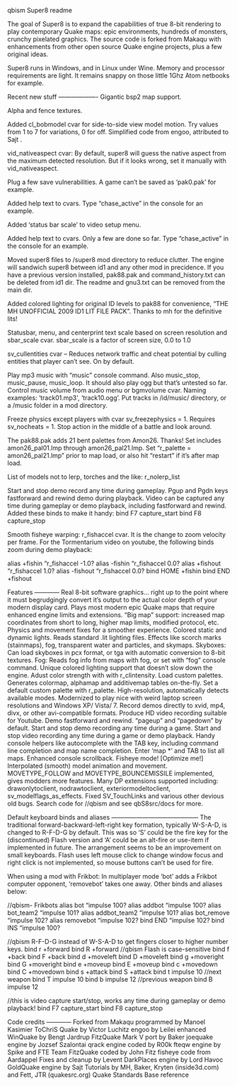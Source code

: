 qbism Super8 readme

The goal of Super8 is to expand the capabilities of true 8-bit rendering to play contemporary Quake maps: epic environments, hundreds of monsters, crunchy pixelated graphics. The source code is forked from Makaqu with enhancements from other open source Quake engine projects, plus a few original ideas.

Super8 runs in Windows, and in Linux under Wine.  Memory and processor requirements are light. It remains snappy on those little 1Ghz Atom netbooks for example.

Recent new stuff
——————-
Gigantic bsp2 map support.

Alpha and fence textures.

Added cl_bobmodel cvar for side-to-side view model motion.  Try values from 1 to 7 for variations, 0 for off.  Simplified code from engoo, attributed to Sajt .

vid_nativeaspect cvar:  By default, super8 will guess the native aspect from the maximum detected resolution.  But if it looks wrong, set it manually with vid_nativeaspect.

Plug a few save vulnerabilities.  A game can’t be saved as ‘pak0.pak’ for example.

Added help text to cvars. Type “chase_active” in the console for an example.

Added ‘status bar scale’ to video setup menu.

Added help text to cvars.  Only a few are done so far.  Type “chase_active” in the console for an example.

Moved super8 files to /super8 mod directory to reduce clutter.  The engine will sandwich super8 between id1 and any other mod in precidence.  If you have a previous version installed, pak88.pak and command_history.txt can be deleted from id1 dir. The readme and gnu3.txt can be removed from the main dir.

Added colored lighting for original ID levels to pak88 for convenience, “THE MH UNOFFICIAL 2009 ID1 LIT FILE PACK”.  Thanks to mh for the definitive lits!

Statusbar, menu, and centerprint text scale based on screen resolution and sbar_scale cvar.  sbar_scale is a factor of screen size, 0.0 to 1.0

sv_cullentities cvar – Reduces network traffic and cheat potential by culling entities that player can’t see.  On by default.

Play mp3 music with “music” console command.  Also music_stop, music_pause, music_loop.  It should also play ogg but that’s untested so far.  Control music volume from audio menu or bgmvolume cvar.  Naming examples: ‘track01.mp3', ‘track10.ogg’.  Put tracks in /id/music/ directory, or a /music folder in a mod directory.

Freeze physics except players with cvar sv_freezephysics = 1.  Requires sv_nocheats = 1.  Stop action in the middle of a battle and look around.

The pak88.pak adds 21 bent palettes from Amon26.  Thanks!  Set includes amon26_pal01.lmp through amon26_pal21.lmp.  Set “r_palette = amon26_pal21.lmp” prior to map load, or also hit “restart” if it’s after map load.

List of models not to lerp, torches and the like:  r_nolerp_list

Start and stop demo record any time during gameplay.
Pgup and Pgdn keys fastforward and rewind demo during playback.
Video can be captured any time during gameplay or demo playback, including fastforward and rewind.  Added these binds to make it handy:
bind F7 capture_start
bind F8 capture_stop

Smooth fisheye warping:  r_fishaccel cvar.  It is the change to zoom velocity per frame.   For the Tormentarium video on youtube, the following binds zoom during demo playback:

alias +fishin “r_fishaccel -1.0?
alias -fishin “r_fishaccel 0.0?
alias +fishout “r_fishaccel 1.0?
alias -fishout “r_fishaccel 0.0?
bind HOME +fishin
bind END +fishout

Features
————
Real 8-bit software graphics… right up to the point where it must begrudgingly convert it’s output to the actual color depth of your modern display card.
Plays most modern epic Quake maps that require enhanced engine limits and extensions.
“Big map” support:  increased map coordinates from short to long, higher map limits, modified protocol, etc.
Physics and movement fixes for a smoother experience.
Colored static and dynamic lights.  Reads standard .lit lighting files.
Effects like scorch marks (stainmaps), fog, transparent water and particles, and skymaps.
Skyboxes:  Can load skyboxes in pcx format, or tga with automatic conversion to 8-bit textures.
Fog:  Reads fog info from maps with fog, or set with “fog” console command.
Unique colored lighting support that doesn’t slow down the engine. Adust color strength with with r_clintensity.
Load custom palettes.  Generates colormap, alphamap and additivemap tables on-the-fly.  Set a default custom palette with r_palette.
High-resolution, automatically detects available modes.
Modernized to play nice with weird laptop screen resolutions and Windows XP/ Vista/ 7.
Record demos directly to xvid, mp4, divx, or other avi-compatible formats.  Produce HD video recording suitable for Youtube.
Demo fastforward and rewind.  “pageup” and “pagedown” by default.
Start and stop demo recording any time during a game.
Start and stop video recording any time during a game or demo playback.
Handy console helpers like autocomplete with the TAB key, including command line completion and map name completion.
Enter ‘map *’ and TAB to list all maps.
Enhanced console scrollback.
Fisheye mode!  [Optimize me!]
Interpolated (smooth) model animation and movement.
MOVETYPE_FOLLOW and MOVETYPE_BOUNCEMISSILE implemented, gives modders more features.
Many DP extensions supported including: drawonlytoclient, nodrawtoclient, exteriormodeltoclient, sv_modelflags_as_effects.
Fixed SV_TouchLinks and various other devious old bugs.
Search code for //qbism and see qbS8src/docs for more.

Default keyboard binds and aliases
——————————————
The traditional forward-backward-left-right key formation, typically W-S-A-D, is changed to R-F-D-G by default.  This was so ‘S’ could be the fire key for the (discontinued) Flash version and ‘A’ could be an alt-fire or use-item if implemented in future.  The arrangement seems to be an improvement on small keyboards.  Flash uses left mouse click to change window focus and right click is not implemented, so mouse buttons can’t be used for fire.

When using a mod with Frikbot:  In multiplayer mode ‘bot’ adds a Frikbot computer opponent, ‘removebot’ takes one away.  Other binds and aliases below:

//qbism- Frikbots
alias bot “impulse 100?
alias addbot “impulse 100?
alias bot_team2 “impulse 101?
alias addbot_team2 “impulse 101?
alias bot_remove “impulse 102?
alias removebot “impulse 102?
bind END “impulse 102?
bind INS “impulse 100?

//qbism R-F-D-G instead of W-S-A-D to get fingers closer to higher number keys.
bind r +forward
bind R +forward //qbism Flash is case-sensitive
bind f +back
bind F +back
bind d +moveleft
bind D +moveleft
bind g +moveright
bind G +moveright
bind e +moveup
bind E +moveup
bind c +movedown
bind C +movedown
bind s +attack
bind S +attack
bind t impulse 10  //next weapon
bind T impulse 10
bind b impulse 12  //previous weapon
bind B impulse 12

//this is video capture start/stop, works any time during gameplay or demo playback!
bind F7 capture_start
bind F8 capture_stop

Code credits
————
Forked from Makaqu programmed by Manoel Kasimier
ToChriS Quake by Victor Luchitz
engoo by Leilei
enhanced WinQuake by Bengt Jardrup
FitzQuake Mark V port by Baker
joequake engine by Jozsef Szalontai
qrack engine coded by R00k
fteqw engine by Spike and FTE Team
FitzQuake coded by John Fitz
fisheye code from Aardappel
Fixes and cleanup by Levent
DarkPlaces engine by Lord Havoc
GoldQuake engine by Sajt
Tutorials by MH, Baker, Kryten (inside3d.com) and Fett, JTR (quakesrc.org)
Quake Standards Base reference
